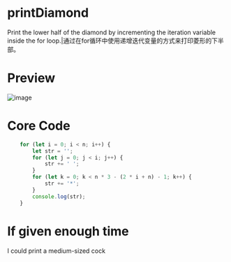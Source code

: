 # printDiamond
Print the lower half of the diamond by incrementing the iteration variable inside the for loop.|通过在for循环中使用递增迭代变量的方式来打印菱形的下半部。

# Preview
![image](​https://github.com/Lumberjackisok/printDiamond/blob/main/IMG/dshafshreahe.png)

# Core Code
```javascript
    for (let i = 0; i < n; i++) {
        let str = '';
        for (let j = 0; j < i; j++) {
            str += ' ';
        }
        for (let k = 0; k < n * 3 - (2 * i + n) - 1; k++) {
            str += '*';
        }
        console.log(str);
    }
```

# If given enough time
I could print a medium-sized cock
